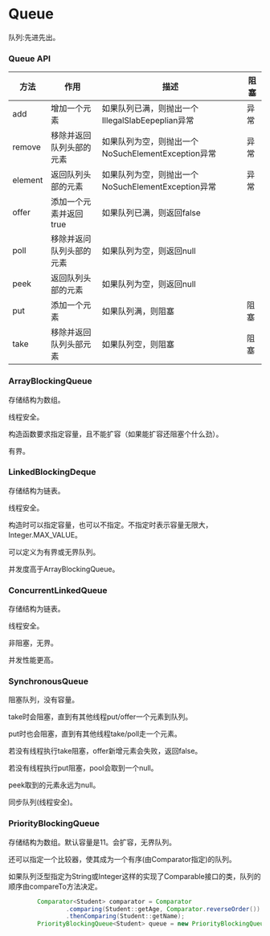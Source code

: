 # Queue

队列:先进先出。



### Queue API

| 方法    | 作用                     | 描述                                               | 阻塞 |
| ------- | ------------------------ | -------------------------------------------------- | ---- |
| add     | 增加一个元素             | 如果队列已满，则抛出一个IllegalSlabEepeplian异常   | 异常 |
| remove  | 移除并返回队列头部的元素 | 如果队列为空，则抛出一个NoSuchElementException异常 | 异常 |
| element | 返回队列头部的元素       | 如果队列为空，则抛出一个NoSuchElementException异常 | 异常 |
| offer   | 添加一个元素并返回true   | 如果队列已满，则返回false                          |      |
| poll    | 移除并返问队列头部的元素 | 如果队列为空，则返回null                           |      |
| peek    | 返回队列头部的元素       | 如果队列为空，则返回null                           |      |
| put     | 添加一个元素             | 如果队列满，则阻塞                                 | 阻塞 |
| take    | 移除并返回队列头部元素   | 如果队列空，则阻塞                                 | 阻塞 |



### ArrayBlockingQueue

存储结构为数组。

线程安全。

构造函数要求指定容量，且不能扩容（如果能扩容还阻塞个什么劲）。

有界。



### LinkedBlockingDeque

存储结构为链表。

线程安全。

构造时可以指定容量，也可以不指定。不指定时表示容量无限大，Integer.MAX_VALUE。

可以定义为有界或无界队列。

并发度高于ArrayBlockingQueue。



### ConcurrentLinkedQueue

存储结构为链表。

线程安全。

非阻塞，无界。

并发性能更高。



### SynchronousQueue

阻塞队列，没有容量。

take时会阻塞，直到有其他线程put/offer一个元素到队列。

put时也会阻塞，直到有其他线程take/poll走一个元素。

若没有线程执行take阻塞，offer新增元素会失败，返回false。

若没有线程执行put阻塞，pool会取到一个null。

peek取到的元素永远为null。

同步队列(线程安全)。



### PriorityBlockingQueue

存储结构为数组。默认容量是11。会扩容，无界队列。

还可以指定一个比较器，使其成为一个有序(由Comparator指定)的队列。

如果队列泛型指定为String或Integer这样的实现了Comparable接口的类，队列的顺序由compareTo方法决定。

```java
        Comparator<Student> comparator = Comparator
                .comparing(Student::getAge, Comparator.reverseOrder())
                .thenComparing(Student::getName);
        PriorityBlockingQueue<Student> queue = new PriorityBlockingQueue<>(3, comparator);
```

